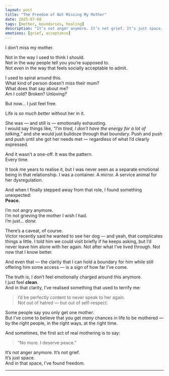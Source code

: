 ```yaml
---
layout: post
title: "The Freedom of Not Missing My Mother"
date: 2025-07-08
tags: [mother, boundaries, healing]
description: "It’s not anger anymore. It’s not grief. It’s just space. And in that space, I’ve found peace."
emotions: [grief, acceptance]
---
```


I don’t miss my mother.

Not in the way I used to think I should.  
Not in the way people tell you you’re supposed to.  
Not even in the way that feels socially acceptable to admit.

I used to spiral around this.  
What kind of person doesn’t miss their mum?  
What does that say about me?  
Am I cold? Broken? Unloving?

But now… I just feel free.

Life is *so much better* without her in it.

She was — and still is — emotionally exhausting.  
I would say things like, *“I’m tired, I don’t have the energy for a lot of talking,”* and she would just bulldoze through that boundary. Push and push and push until she got her needs met — regardless of what I’d clearly expressed.

And it wasn’t a one-off. It was the pattern.  
Every time.

It took me years to realise it, but I was never seen as a separate emotional being in that relationship. I was a container. A mirror. A service animal for her dysregulation.

And when I finally stepped away from that role, I found something unexpected:  
**Peace.**

I’m not angry anymore.  
I’m not grieving the mother I wish I had.  
I’m just… *done.*

There’s a caveat, of course.  
Victor recently said he wanted to see her dog — and yeah, that complicates things a little. I told him we could visit briefly if he keeps asking, but I’d never leave him alone with her again. Not after what I’ve lived through. Not now that I know better.

And even that — the clarity that I can hold a boundary for him while still offering him some access — is a sign of how far I’ve come.

The truth is, I don’t feel emotionally charged around this anymore.  
I just feel **clean**.  
And in that clarity, I’ve realised something that used to terrify me:

> I’d be perfectly content to never speak to her again.  
> Not out of hatred — but out of self-respect.

Some people say you only get one mother.  
But I’ve come to believe that you get *many* chances in life to be mothered — by the right people, in the right ways, at the right time.

And sometimes, the first act of real mothering is to say:
> “No more. I deserve peace.”

It’s not anger anymore. It’s not grief.  
It’s just space.  
And in that space, I’ve found freedom.


---